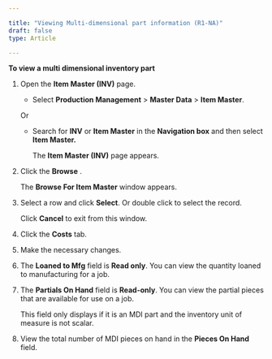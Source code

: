 ```yaml
---

title: "Viewing Multi-dimensional part information (R1-NA)"
draft: false
type: Article

---
```


**To view a multi dimensional inventory part**

1. Open the **Item Master (INV)** page.

    - Select **Production Management** > **Master Data** > **Item Master**.

    Or

    - Search for **INV** or **Item Master** in the **Navigation box** and then select **Item Master.**

        The **Item Master (INV)** page appears.

2. Click the **Browse** .

    The **Browse For Item Master** window appears.

3. Select a row and click **Select**. Or double click to select the record.

    Click **Cancel** to exit from this window.

4. Click the **Costs** tab.

5. Make the necessary changes.

6. The **Loaned to Mfg** field is **Read only**. You can view the quantity loaned to manufacturing for a job.

7. The **Partials On Hand** field is **Read-only**. You can view the partial pieces that are available for use on a job.

    This field only displays if it is an MDI part and the inventory unit of measure is not scalar.

8. View the total number of MDI pieces on hand in the **Pieces On Hand** field.